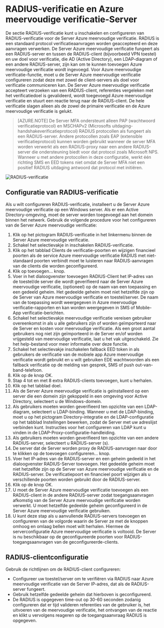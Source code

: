 <properties 
    pageTitle="RADIUS-verificatie en Azure meervoudige verificatie-Server"
    description="Dit is de pagina van de Azure meervoudige verificatie die helpt bij het implementeren van RADIUS-verificatie en Azure meervoudige verificatie-Server."
    services="multi-factor-authentication"
    documentationCenter=""
    authors="kgremban"
    manager="femila"
    editor="curtand"/>

<tags
    ms.service="multi-factor-authentication"
    ms.workload="identity"
    ms.tgt_pltfrm="na"
    ms.devlang="na"
    ms.topic="get-started-article"
    ms.date="08/15/2016"
    ms.author="kgremban"/>



# <a name="radius-authentication-and-azure-multi-factor-authentication-server"></a>RADIUS-verificatie en Azure meervoudige verificatie-Server

De sectie RADIUS-verificatie kunt u inschakelen en configureren van RADIUS-verificatie voor de Server Azure meervoudige verificatie. RADIUS is een standaard protocol verificatieaanvragen worden geaccepteerd en deze aanvragen verwerken. De Server Azure meervoudige verificatie fungeert als een RADIUS-server en tussen de RADIUS-client (bijvoorbeeld VPN toestel) en uw doel voor verificatie, die AD (Active Directory), een LDAP-diagram of een andere RADIUS-server, zijn kan om te kunnen toevoegen Azure meervoudige verificatie wordt ingevoegd. Voor Azure meervoudige verificatie-functie, moet u de Server Azure meervoudige verificatie configureren zodat deze met zowel de client-servers als doel voor verificatie communiceren kan. De Server Azure meervoudige verificatie accepteert verzoeken van een RADIUS-client, referenties vergeleken met het verificatiedoel is gevalideerd, wordt toegevoegd Azure meervoudige verificatie en stuurt een reactie terug naar de RADIUS-client. De hele verificatie slagen alleen als de zowel de primaire verificatie en de Azure meervoudige verificatie is gelukt.

>[AZURE.NOTE]
>De Server MFA ondersteunt alleen PAP (wachtwoord verificatieprotocol) en MSCHAPv2 (Microsofts uitdaging-handshakeverificatieprotocol) RADIUS protocollen als fungeert als een RADIUS-server.  Andere protocollen zoals EAP (extensible verificatieprotocol) kunnen worden gebruikt wanneer de server MFA worden verwerkt als een RADIUS-proxy naar een andere RADIUS-server die ondersteuning biedt voor dat protocol zoals Microsoft NPS.
></br>
>Wanneer u met andere protocollen in deze configuratie, werkt één richting SMS en EED tokens niet omdat de Server MFA niet een positief RADIUS uitdaging antwoord dat protocol met initiëren.


![RADIUS-verificatie](./media/multi-factor-authentication-get-started-server-rdg/radius.png)

## <a name="radius-authentication-configuration"></a>Configuratie van RADIUS-verificatie

Als u wilt configureren RADIUS-verificatie, installeert u de Server Azure meervoudige verificatie op een Windows server. Als er een Active Directory-omgeving, moet de server worden toegevoegd aan het domein binnen het netwerk. Gebruik de volgende procedure voor het configureren van de Server Azure meervoudige verificatie:

1. Klik op het pictogram RADIUS-verificatie in het linkermenu binnen de Server Azure meervoudige verificatie.
2. Schakel het selectievakje in inschakelen RADIUS-verificatie.
3. Klik op het tabblad Clients de verificatie-poorten en wijzigen financieel poorten als de service Azure meervoudige verificatie RADIUS met niet-standaard poorten verbindt moet te luisteren naar RADIUS-aanvragen van de clients die worden geconfigureerd.
4. Klik op toevoegen... knop.
5. Voer in het dialoogvenster toevoegen RADIUS-Client het IP-adres van de toestel/de server die wordt geverifieerd naar de Server Azure meervoudige verificatie, (optioneel) op de naam van een toepassing en een gedeeld geheim. Het gedeelde geheim moet niet hetzelfde zijn op de Server van Azure meervoudige verificatie en toestel/server. De naam van de toepassing wordt weergegeven in Azure meervoudige verificatie-rapporten en kan worden weergegeven in SMS of Mobile-App verificatie-berichten.
6. Schakel het selectievakje meervoudige verificatie vereisen gebruiker overeenkomst in als u alle gebruikers zijn of worden geïmporteerd naar de Server en kosten voor meervoudige verificatie. Als een groot aantal gebruikers nog niet zijn geïmporteerd in de Server en/of worden vrijgesteld van meervoudige verificatie, laat u het vak uitgeschakeld. Zie het help-bestand voor meer informatie over deze functie.
7. Schakel het selectievakje inschakelen fallback EED token in als gebruikers de verificatie van de mobiele app Azure meervoudige verificatie wordt gebruikt en u wilt gebruiken EDE wachtwoorden als een fallback verificatie op de melding van gesprek, SMS of push out-van-band-telefoon.
8. Klik op de knop OK.
9. Stap 4 tot en met 8 extra RADIUS-clients toevoegen, kunt u herhalen.
10. Klik op het tabblad doel.
11. Als de Server Azure meervoudige verificatie is geïnstalleerd op een server die een domein zijn gekoppeld in een omgeving voor Active Directory, selecteert u de Windows-domein.
12. Als gebruikers moeten worden geverifieerd ten opzichte van een LDAP-diagram, selecteert u LDAP-binding. Wanneer u met de LDAP-binding, moet u op het pictogram Directory-integratie en de LDAP-configuratie op het tabblad Instellingen bewerken, zodat de Server met uw adreslijst verbinden kunt. Instructies voor het configureren van LDAP kunt u vinden in de LDAP-Proxy-configuratie-handleiding.
13. Als gebruikers moeten worden geverifieerd ten opzichte van een andere RADIUS-server, selecteert u RADIUS-server (s).
14. De server dat de Server worden proxy de RADIUS-aanvragen naar door te klikken op de toevoegen configureren... knop.
15. Voer het IP-adres van de RADIUS-server en een geheim gedeeld in het dialoogvenster RADIUS-Server toevoegen. Het gedeelde geheim moet niet hetzelfde zijn op de Server van Azure meervoudige verificatie en de RADIUS-server. De verificatiepoort en financieel poort wijzigen als u verschillende poorten worden gebruikt door de RADIUS-server.
16. Klik op de knop OK.
17. U moet de Server Azure meervoudige verificatie toevoegen als een RADIUS-client in de andere RADIUS-server zodat toegangsaanvragen afkomstig van de Server Azure meervoudige verificatie worden verwerkt. U moet hetzelfde gedeelde geheim geconfigureerd in de Server Azure meervoudige verificatie gebruiken.
18. U kunt deze stap als u aanvullende RADIUS-servers toevoegen en configureren van de volgorde waarin de Server ze met de knoppen omhoog en omlaag bellen moet wilt herhalen. Hiermee de serverconfiguratie Azure meervoudige verificatie is voltooid. De Server is nu beschikbaar op de geconfigureerde poorten voor RADIUS-toegangsaanvragen van de geconfigureerde-clients.   


## <a name="radius-client-configuration"></a>RADIUS-clientconfiguratie

Gebruik de richtlijnen om de RADIUS-client configureren:

- Configureer uw toestel/server om te verifiëren via RADIUS naar Azure meervoudige verificatie van de Server IP-adres, dat als de RADIUS-server fungeert.
- Gebruik hetzelfde gedeelde geheim dat hierboven is geconfigureerd.
- De RADIUS is opgegeven time-out op 30-60 seconden zodanig configureren dat er tijd valideren referenties van de gebruiker is, het uitvoeren van de meervoudige verificatie, het ontvangen van de reactie en klikt u vervolgens reageren op de toegangsaanvraag RADIUS is opgegeven.
